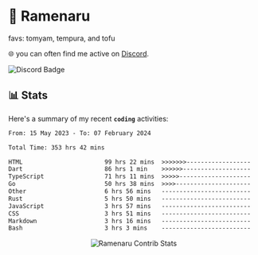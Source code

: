 # 🍜 Ramenaru
favs: tomyam, tempura, and tofu

🌐 you can often find me active on [Discord](https://discordapp.com/users/503291004200157185).

![Discord Badge](https://dcbadge.vercel.app/api/shield/503291004200157185)

## 📊 Stats

Here's a summary of my recent **`coding`** activities:

<!--START_SECTION:waka-->

```txt
From: 15 May 2023 - To: 07 February 2024

Total Time: 353 hrs 42 mins

HTML                       99 hrs 22 mins  >>>>>>>------------------   28.10 %
Dart                       86 hrs 1 min    >>>>>>-------------------   24.32 %
TypeScript                 71 hrs 11 mins  >>>>>--------------------   20.13 %
Go                         50 hrs 38 mins  >>>>---------------------   14.32 %
Other                      6 hrs 56 mins   -------------------------   01.96 %
Rust                       5 hrs 50 mins   -------------------------   01.65 %
JavaScript                 3 hrs 57 mins   -------------------------   01.12 %
CSS                        3 hrs 51 mins   -------------------------   01.09 %
Markdown                   3 hrs 16 mins   -------------------------   00.93 %
Bash                       3 hrs 3 mins    -------------------------   00.86 %
```

<!--END_SECTION:waka-->

<div style="text-align: center;">
   <img align="center" src="https://github-readme-streak-stats.herokuapp.com/?user=Ramenaru&theme=dark&card_width=520" alt="Ramenaru Contrib Stats" />
</div>

